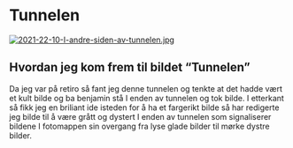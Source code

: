 # Tunnelen
[![2021-22-10-I-andre-siden-av-tunnelen.jpg](https://i.postimg.cc/4xKMbvPS/2021-22-10-I-andre-siden-av-tunnelen.jpg)](https://postimg.cc/hXBpKdHL)

## Hvordan jeg kom frem til bildet “Tunnelen”
Da jeg var på retiro så fant jeg denne tunnelen og tenkte at det hadde vært et kult bilde og ba
benjamin stå I enden av tunnelen og tok bilde. I etterkant så fikk jeg en briliant ide isteden for å
ha et fargerikt bilde så har redigerte jeg bilde til å være grått og dystert I enden av tunnelen
som signaliserer bildene I fotomappen sin overgang fra lyse glade bilder til mørke dystre bilder.
